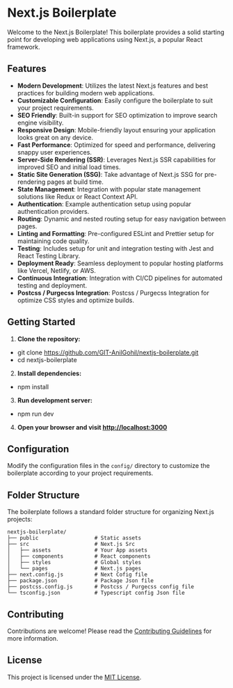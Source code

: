 # Next.js Boilerplate

Welcome to the Next.js Boilerplate! This boilerplate provides a solid starting point for developing web applications using Next.js, a popular React framework.

## Features

- **Modern Development**: Utilizes the latest Next.js features and best practices for building modern web applications.
- **Customizable Configuration**: Easily configure the boilerplate to suit your project requirements.
- **SEO Friendly**: Built-in support for SEO optimization to improve search engine visibility.
- **Responsive Design**: Mobile-friendly layout ensuring your application looks great on any device.
- **Fast Performance**: Optimized for speed and performance, delivering snappy user experiences.
- **Server-Side Rendering (SSR)**: Leverages Next.js SSR capabilities for improved SEO and initial load times.
- **Static Site Generation (SSG)**: Take advantage of Next.js SSG for pre-rendering pages at build time.
- **State Management**: Integration with popular state management solutions like Redux or React Context API.
- **Authentication**: Example authentication setup using popular authentication providers.
- **Routing**: Dynamic and nested routing setup for easy navigation between pages.
- **Linting and Formatting**: Pre-configured ESLint and Prettier setup for maintaining code quality.
- **Testing**: Includes setup for unit and integration testing with Jest and React Testing Library.
- **Deployment Ready**: Seamless deployment to popular hosting platforms like Vercel, Netlify, or AWS.
- **Continuous Integration**: Integration with CI/CD pipelines for automated testing and deployment.
- **Postcss / Purgecss Integration**: Postcss / Purgecss Integration for optimize CSS styles and optimize builds.

## Getting Started

1. **Clone the repository:**

- git clone https://github.com/GIT-AnilGohil/nextjs-boilerplate.git
- cd nextjs-boilerplate


2. **Install dependencies:**

- npm install


3. **Run development server:**

- npm run dev


4. **Open your browser and visit [http://localhost:3000](http://localhost:3000)**

## Configuration

Modify the configuration files in the `config/` directory to customize the boilerplate according to your project requirements.

## Folder Structure

The boilerplate follows a standard folder structure for organizing Next.js projects:

    nextjs-boilerplate/
    ├── public                  # Static assets
    ├── src                     # Next.js Src
    │   ├── assets              # Your App assets
    │   ├── components          # React components
    │   ├── styles              # Global styles
    │   └── pages               # Next.js pages
    ├── next.config.js          # Next Cofig file
    ├── package.json            # Package Json file
    ├── postcss.config.js       # Postcss / Purgecss config file
    └── tsconfig.json           # Typescript config Json file

## Contributing

Contributions are welcome! Please read the [Contributing Guidelines](CONTRIBUTING.md) for more information.

## License

This project is licensed under the [MIT License](LICENSE).
